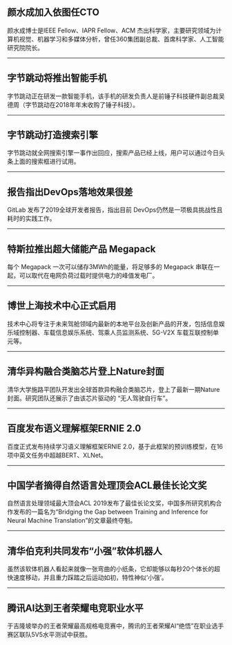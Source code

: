## 颜水成加入依图任CTO
颜水成博士是IEEE Fellow、IAPR Fellow、ACM 杰出科学家，主要研究领域为计算机视觉、机器学习和多媒体分析，曾任360集团副总裁、首席科学家、人工智能研究院院长。

---

## 字节跳动将推出智能手机
字节跳动正在研发一款智能手机，该手机的研发负责人是前锤子科技硬件副总裁吴德周（字节跳动在2018年年末收购了锤子科技）。

---

## 字节跳动打造搜索引擎
字节跳动就全网搜索引擎一事作出回应，搜索产品已经上线，用户可以通过今日头条上面的搜索框进行试用。

---

## 报告指出DevOps落地效果很差
GitLab 发布了2019全球开发者报告，指出目前 DevOps仍然是一项极具挑战性且耗时的实践工作。

---

## 特斯拉推出超大储能产品 Megapack
每个 Megapack 一次可以储存3MWh的能量，将足够多的 Megapack 串联在一起，可以取代在电网负荷过载时提供电力的峰值发电厂。

---

## 博世上海技术中心正式启用
技术中心将专注于未来驾舱领域内最新的本地平台及创新产品的开发，包括信息娱乐域控制器、车载信息娱乐系统、驾乘人员监测系统、5G-V2X 车载互联控制单元等。

---

## 清华异构融合类脑芯片登上Nature封面
清华大学施路平团队开发出全球首款异构融合类脑芯片，登上了最新一期Nature封面。研究团队还展示了由该芯片驱动的 “无人驾驶自行车”。

---

## 百度发布语义理解框架ERNIE 2.0
百度正式发布持续学习语义理解框架ERNIE 2.0，基于此框架的预训练模型，在16项中英文任务中超越BERT、XLNet。

---

## 中国学者摘得自然语言处理顶会ACL最佳长论文奖
自然语言处理领域最大顶会ACL 2019发布了最佳长论文奖，中国多所研究机构合作发布的一篇名为“Bridging the Gap between Training and Inference for Neural Machine Translation”的文章最终夺魁。

---

## 清华伯克利共同发布“小强”软体机器人
虽然该软体机器人看起来就像一张弯曲的小纸条，它却能够以每秒20个体长的超快速度移动，并且重力踩踏之后运动如初，特性神似‘小强’。

---

## 腾讯AI达到王者荣耀电竞职业水平
于吉隆坡举办的王者荣耀最高规格电竞赛中，腾讯的王者荣耀AI“绝悟”在职业选手赛区联队5V5水平测试中获胜。
